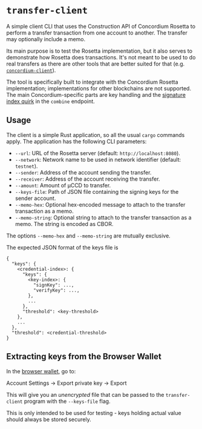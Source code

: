 # `transfer-client`

A simple client CLI that uses the Construction API of Concordium Rosetta to perform a transfer transaction
from one account to another.
The transfer may optionally include a memo.

Its main purpose is to test the Rosetta implementation, but it also serves to demonstrate how Rosetta does transactions.
It's not meant to be used to do real transfers as there are other tools that are better suited for that
(e.g. [`concordium-client`](https://github.com/Concordium/concordium-client)).

The tool is specifically built to integrate with the Concordium Rosetta implementation;
implementations for other blockchains are not supported.
The main Concordium-specific parts are key handling and the [signature index quirk](/README.md#construction_api)
in the `combine` endpoint.

## Usage

The client is a simple Rust application, so all the usual `cargo` commands apply.
The application has the following CLI parameters:

- `--url`: URL of the Rosetta server (default: `http://localhost:8080`).
- `--network`: Network name to be used in network identifier (default: `testnet`).
- `--sender`: Address of the account sending the transfer.
- `--receiver`: Address of the account receiving the transfer.
- `--amount`: Amount of µCCD to transfer.
- `--keys-file`: Path of JSON file containing the signing keys for the sender account.
- `--memo-hex`: Optional hex-encoded message to attach to the transfer transaction as a memo.
- `--memo-string`: Optional string to attach to the transfer transaction as a memo. The string is encoded as CBOR.

The options `--memo-hex` and `--memo-string` are mutually exclusive.

The expected JSON format of the keys file is

```
{
  "keys": {
    <credential-index>: {
      "keys": {
        <key-index>: {
          "signKey": ...,
          "verifyKey": ...,
        },
        ...
      },
      "threshold": <key-threshold>
    },
    ...
  },
  "threshold": <credential-threshold>
}
```

## Extracting keys from the Browser Wallet

In the [browser wallet](https://github.com/Concordium/concordium-browser-wallet), go to:

Account Settings -> Export private key -> Export

This will give you an _unencrypted_ file that can be passed to the `transfer-client` program with the `--keys-file` flag.
 
This is only intended to be used for testing - keys holding actual value should always be stored securely.
